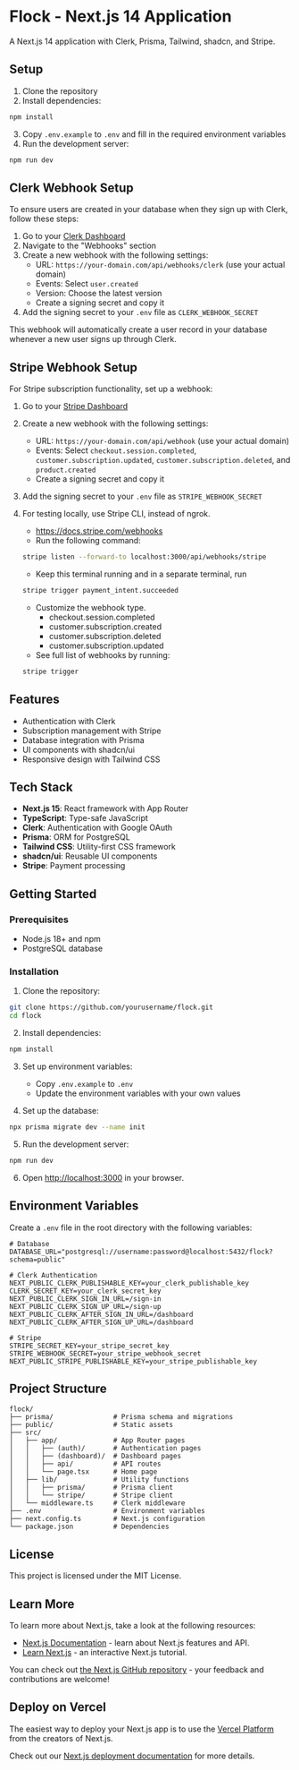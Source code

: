 # Flock - Next.js 14 Application

A Next.js 14 application with Clerk, Prisma, Tailwind, shadcn, and Stripe.

## Setup

1. Clone the repository
2. Install dependencies: 
```bash
npm install
```
3. Copy `.env.example` to `.env` and fill in the required environment variables
4. Run the development server: 
```bash
npm run dev
```

## Clerk Webhook Setup

To ensure users are created in your database when they sign up with Clerk, follow these steps:

1. Go to your [Clerk Dashboard](https://dashboard.clerk.dev/)
2. Navigate to the "Webhooks" section
3. Create a new webhook with the following settings:
   - URL: `https://your-domain.com/api/webhooks/clerk` (use your actual domain)
   - Events: Select `user.created`
   - Version: Choose the latest version
   - Create a signing secret and copy it
4. Add the signing secret to your `.env` file as `CLERK_WEBHOOK_SECRET`

This webhook will automatically create a user record in your database whenever a new user signs up through Clerk.

## Stripe Webhook Setup

For Stripe subscription functionality, set up a webhook:

1. Go to your [Stripe Dashboard](https://dashboard.stripe.com/webhooks)
2. Create a new webhook with the following settings:
   - URL: `https://your-domain.com/api/webhook` (use your actual domain)
   - Events: Select `checkout.session.completed`, `customer.subscription.updated`, `customer.subscription.deleted`, and `product.created`
   - Create a signing secret and copy it
3. Add the signing secret to your `.env` file as `STRIPE_WEBHOOK_SECRET`
4. For testing locally, use Stripe CLI, instead of ngrok.
   - https://docs.stripe.com/webhooks
   - Run the following command:
   ```bash
   stripe listen --forward-to localhost:3000/api/webhooks/stripe
   ```
   - Keep this terminal running and in a separate terminal, run 
   ```bash
   stripe trigger payment_intent.succeeded
   ```
   
   - Customize the webhook type.
      - checkout.session.completed
      - customer.subscription.created
      - customer.subscription.deleted
      - customer.subscription.updated
   - See full list of webhooks by running:
   ```bash
   stripe trigger
   ```

## Features

- Authentication with Clerk
- Subscription management with Stripe
- Database integration with Prisma
- UI components with shadcn/ui
- Responsive design with Tailwind CSS

## Tech Stack

- **Next.js 15**: React framework with App Router
- **TypeScript**: Type-safe JavaScript
- **Clerk**: Authentication with Google OAuth
- **Prisma**: ORM for PostgreSQL
- **Tailwind CSS**: Utility-first CSS framework
- **shadcn/ui**: Reusable UI components
- **Stripe**: Payment processing

## Getting Started

### Prerequisites

- Node.js 18+ and npm
- PostgreSQL database

### Installation

1. Clone the repository:

```bash
git clone https://github.com/yourusername/flock.git
cd flock
```

2. Install dependencies:

```bash
npm install
```

3. Set up environment variables:

   - Copy `.env.example` to `.env`
   - Update the environment variables with your own values

4. Set up the database:

```bash
npx prisma migrate dev --name init
```

5. Run the development server:

```bash
npm run dev
```

6. Open [http://localhost:3000](http://localhost:3000) in your browser.

## Environment Variables

Create a `.env` file in the root directory with the following variables:

```
# Database
DATABASE_URL="postgresql://username:password@localhost:5432/flock?schema=public"

# Clerk Authentication
NEXT_PUBLIC_CLERK_PUBLISHABLE_KEY=your_clerk_publishable_key
CLERK_SECRET_KEY=your_clerk_secret_key
NEXT_PUBLIC_CLERK_SIGN_IN_URL=/sign-in
NEXT_PUBLIC_CLERK_SIGN_UP_URL=/sign-up
NEXT_PUBLIC_CLERK_AFTER_SIGN_IN_URL=/dashboard
NEXT_PUBLIC_CLERK_AFTER_SIGN_UP_URL=/dashboard

# Stripe
STRIPE_SECRET_KEY=your_stripe_secret_key
STRIPE_WEBHOOK_SECRET=your_stripe_webhook_secret
NEXT_PUBLIC_STRIPE_PUBLISHABLE_KEY=your_stripe_publishable_key
```

## Project Structure

```
flock/
├── prisma/               # Prisma schema and migrations
├── public/               # Static assets
├── src/
│   ├── app/              # App Router pages
│   │   ├── (auth)/       # Authentication pages
│   │   ├── (dashboard)/  # Dashboard pages
│   │   ├── api/          # API routes
│   │   └── page.tsx      # Home page
│   ├── lib/              # Utility functions
│   │   ├── prisma/       # Prisma client
│   │   └── stripe/       # Stripe client
│   └── middleware.ts     # Clerk middleware
├── .env                  # Environment variables
├── next.config.ts        # Next.js configuration
└── package.json          # Dependencies
```

## License

This project is licensed under the MIT License.

## Learn More

To learn more about Next.js, take a look at the following resources:

- [Next.js Documentation](https://nextjs.org/docs) - learn about Next.js features and API.
- [Learn Next.js](https://nextjs.org/learn) - an interactive Next.js tutorial.

You can check out [the Next.js GitHub repository](https://github.com/vercel/next.js) - your feedback and contributions are welcome!

## Deploy on Vercel

The easiest way to deploy your Next.js app is to use the [Vercel Platform](https://vercel.com/new?utm_medium=default-template&filter=next.js&utm_source=create-next-app&utm_campaign=create-next-app-readme) from the creators of Next.js.

Check out our [Next.js deployment documentation](https://nextjs.org/docs/app/building-your-application/deploying) for more details.
